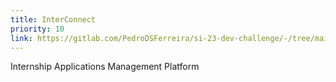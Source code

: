 ```yaml
---
title: InterConnect
priority: 10
link: https://gitlab.com/PedroDSFerreira/si-23-dev-challenge/-/tree/main/project
---
```


Internship Applications Management Platform
